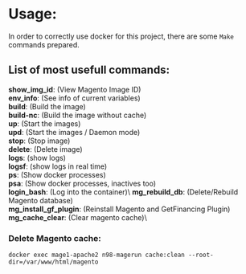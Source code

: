 # Usage:
In order to correctly use docker for this project, there are some `Make` commands prepared.


## List of most usefull commands:
**show_img_id**: (View Magento Image ID)\
**env_info**: (See info of current variables)\
**build**: (Build the image)\
**build-nc**: (Build the image without cache)\
**up**: (Start the images)\
**upd**: (Start the images / Daemon mode)\
**stop**: (Stop image)\
**delete**: (Delete image)\
**logs**: (show logs)\
**logsf**: (show logs in real time)\
**ps**: (Show docker processes)\
**psa**: (Show docker processes, inactives too)\
**login_bash**: (Log into the container)\ 
**mg_rebuild_db**: (Delete/Rebuild Magento database)\
**mg_install_gf_plugin**: (Reinstall Magento and GetFinancing Plugin)\
**mg_cache_clear**: (Clear magento cache)\

### Delete Magento cache:
`docker exec mage1-apache2 n98-magerun cache:clean --root-dir=/var/www/html/magento`
